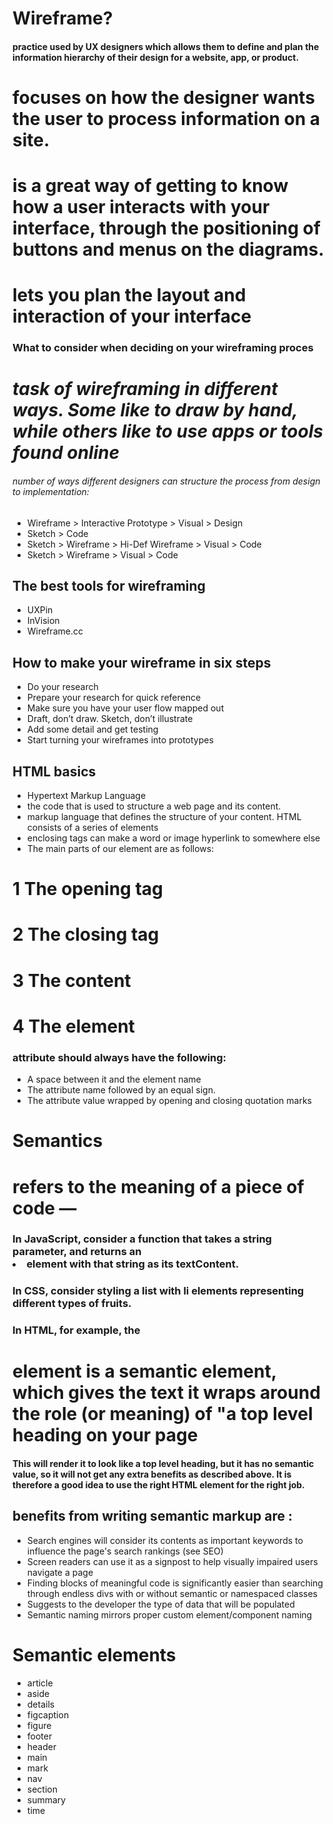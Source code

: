 # **Wireframe?**
#### practice used by UX designers which allows them to define and plan the information hierarchy of their design for a website, app, or product.
# focuses on how the designer wants the user to process information on a site.
# is a great way of getting to know how a user interacts with your interface, through the positioning of buttons and menus on the diagrams.
# lets you plan the layout and interaction of your interface

### **What to consider when deciding on your wireframing proces**

# *task of wireframing in different ways. Some like to draw by hand, while others like to use apps or tools found online*
###### *number of ways different designers can structure the process from design to implementation:*

* Wireframe > Interactive Prototype > Visual > Design
* Sketch > Code
* Sketch > Wireframe > Hi-Def Wireframe > Visual > Code
* Sketch > Wireframe > Visual > Code

## **The best tools for wireframing**
* UXPin
* InVision
* Wireframe.cc
## **How to make your wireframe in six steps**
* Do your research
* Prepare your research for quick reference
* Make sure you have your user flow mapped out
* Draft, don’t draw. Sketch, don’t illustrate
* Add some detail and get testing
* Start turning your wireframes into prototypes

## **HTML basics**
* Hypertext Markup Language
* the code that is used to structure a web page and its content.
* markup language that defines the structure of your content. HTML consists of a series of elements
* enclosing tags can make a word or image hyperlink to somewhere else
* The main parts of our element are as follows:

# 1 The opening tag
# 2 The closing tag
# 3 The content
# 4 The element


### attribute should always have the following:

* A space between it and the element name 
* The attribute name followed by an equal sign.
* The attribute value wrapped by opening and closing quotation marks
# **Semantics** 
# refers to the meaning of a piece of code —
### In JavaScript, consider a function that takes a string parameter, and returns an <li> element with that string as its textContent. 
### In CSS, consider styling a list with li elements representing different types of fruits.
### In HTML, for example, the <h1> element is a semantic element, which gives the text it wraps around the role (or meaning) of "a top level heading on your page
#### This will render it to look like a top level heading, but it has no semantic value, so it will not get any extra benefits as described above. It is therefore a good idea to use the right HTML element for the right job.
## **benefits from writing semantic markup are :**
* Search engines will consider its contents as important keywords to influence the page's search rankings (see SEO)
* Screen readers can use it as a signpost to help visually impaired users navigate a page
* Finding blocks of meaningful code is significantly easier than searching through endless divs with or without semantic or namespaced classes
* Suggests to the developer the type of data that will be populated
* Semantic naming mirrors proper custom element/component naming

# **Semantic elements**

* article
* aside
* details
* figcaption
* figure
* footer
* header
* main
* mark
* nav
* section
* summary
* time
